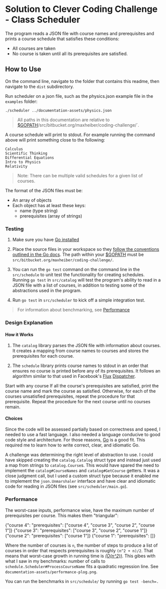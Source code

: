 # Solution to Clever Coding Challenge - Class Scheduler #

The program reads a JSON file with course names and prerequisites and prints a course schedule that satisfies these conditions:

- All courses are taken
- No course is taken until all its prerequisites are satisfied.



## How to Use ##

On the command line, navigate to the folder that contains this readme, then navigate to the `dist` subdirectory.

Run scheduler on a json file, such as the physics.json example file in the `examples` folder:

`./scheduler ../documentation-assets/physics.json` 

> All paths in this documentation are relative to  [$GOPATH](https://golang.org/doc/code.html#Workspaces)/src/bitbucket.org/maxheiber/coding-challenge/`.


A course schedule will print to stdout. For example running the command above will print something close to the following:

```
Calculus
Scientific Thinking
Differential Equations
Intro to Physics
Relativity
```

> Note: There can be multiple valid schedules for a given list of courses.

The format of the JSON files must be:


- An array of objects
- Each object has at least these keys: 
    - name (type string) 
    - prerequisites (array of strings)


### Testing ###

1. Make sure you have [Go installed](https://golang.org/doc/install)

2. Place the source files in your workspace so they [follow the conventions outlined in the Go docs](https://golang.org/doc/code.html#Workspaces). The path within your [$GOPATH](https://golang.org/doc/code.html#Workspaces) must be `src/bitbucket.org/maxheiber/coding-challenge/`.

3. You can run the `go test` command on the command line in the `src/schedule` to unit test the functionality for creating schedules. Running `go test` in `src/catalog` will test the program's ability to read in a JSON file with a list of courses, in addition to testing some of the abstractions used in the program. 

4. Run `go test` in `src/scheduler` to kick off a simple integration test.


> For information about benchmarking, see [Performance]("#performance")


### Design Explanation ###

#### How it Works ###

1. The `catalog` library parses the JSON file with information about courses. It creates a mapping from course names to courses and stores the prerequisites for each course.

2. The `schedule` library prints course names to stdout in an order that ensures no course is printed before any of its prerequisites. It follows an algorithm similar to that used in Facebook's [Flux](http://facebook.github.io/flux/) [Dispatcher](https://github.com/facebook/flux/blob/master/src/Dispatcher.js#L22). 

Start with any course
If all the course's prerequisites are satisfied, print the course name and mark the course as satisfied.
Otherwise, for each of the courses unsatisfied prerequisites, repeat the procedure for that prerequisite.
Repeat the procedure for the next course until no courses remain.

#### Choices ###

Since the code will be assessed partially based on correctness and speed, I needed to use a fast language. I also needed a language conducive to good code style and architecture. For those reasons, [Go](golang.org) is a good fit. This required me to learn how to write correct, clear, and idiomatic Go.

A challenge was determining the right level of abstraction to use. I could have skipped creating the `catalog.Catalog` struct type and instead just used a map from strings to `catalog.Course`s. This would have spared the need to implement the `catalog#CourseNames` and `catalog#GetCourse` getters. It was a close judgment call, but I used a custom struct type because it enabled me to implement the `json.Unmarshaler` interface and have clear and idiomatic code for reading in JSON files (see `src/scheduler/main.go`).

<a name="performance"></a>
### Performance ###

The worst-case inputs, performance wise, have the maximum number of prerequisites per course. This makes them "triangular":

{"course 4": "prerequisites": ["course 4", "course 3", "course 2", "course 1"]} 
{"course 3": "prerequisites": ["course 3", "course 2", "course 1"]}
{"course 2": "prerequisites": ["course 1"]}
{"course 1": "prerequisites": []}


Where the number of courses is `n`, the number of steps to produce a list of courses in order that respects prerequisites is roughly `(n^2 + n)/2`. That means that worst-case growth in running time is [*(O(n^2))*](http://en.wikipedia.org/wiki/Triangular_number). This gibes with what I saw in my benchmarks: number of calls to `schedule.Scheduler#ProcessCourseName` fits a quadratic regression line. See `documentation-assets/performance-plog.png`.

You can run the benchmarks in `src/schedule/` by running `go test -bench=.`


